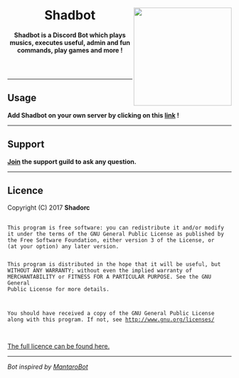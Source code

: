 <!DOCTYPE html>
<html>
<header>
    <img align="right" src="https://i.imgur.com/ab9PUtE.png" height="220" width="220">
    <h1>Shadbot</h1>
    <p><b>Shadbot is a Discord Bot which plays musics, executes useful, admin and fun commands, play games and more !</b></p>
</header>

<body>
    <hr>
    <h2>Usage</h2>
    <p><b>Add Shadbot on your own server by clicking on this <a href="https://discordapp.com/oauth2/authorize?client_id=331146243596091403&scope=bot&permissions=3369984">link</a> !</b></p>
    <hr>
    <h2>Support</h2>
    <p><b><a href="https://discord.gg/8jkSr5a">Join</a> the support guild to ask any question.</b></p>
    <hr>
    <h2>Licence</h2>
    <p>Copyright (C) 2017 <b>Shadorc</b>
        <pre>
            <code>
This program is free software: you can redistribute it and/or modify
it under the terms of the GNU General Public License as published by
the Free Software Foundation, either version 3 of the License, or
(at your option) any later version.

This program is distributed in the hope that it will be useful,
but WITHOUT ANY WARRANTY; without even the implied warranty of
MERCHANTABILITY or FITNESS FOR A PARTICULAR PURPOSE.  See the
GNU General Public License for more details.

You should have received a copy of the GNU General Public License
along with this program.  If not, see http://www.gnu.org/licenses/
            </code>
        </pre>
        <a href="https://github.com/Shadorc/Shadbot/blob/master/LICENSE">The full licence can be found here.</a>
        <hr>
        <p><i>Bot inspired by <a href="https://github.com/Mantaro/MantaroBot">MantaroBot</i></a>
</body>
</html>
